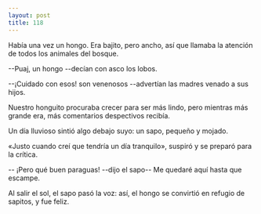 ```yaml
---
layout: post
title: 118
---
```


Había una vez un hongo. Era bajito, pero ancho, así que llamaba la atención de todos los animales del bosque.

--Puaj, un hongo --decían con asco los lobos.

--¡Cuidado con esos! son venenosos --advertían las madres venado a sus hijos.

Nuestro honguito procuraba crecer para ser más lindo, pero mientras más grande era, más comentarios despectivos recibía.

Un día lluvioso sintió algo debajo suyo: un sapo, pequeño y mojado.

«Justo cuando creí que tendría un día tranquilo», suspiró y se preparó para la crítica.

-- ¡Pero qué buen paraguas! --dijo el sapo-- Me quedaré aquí hasta que escampe.

Al salir el sol, el sapo pasó la voz: así, el hongo se convirtió en refugio de sapitos, y fue feliz.
